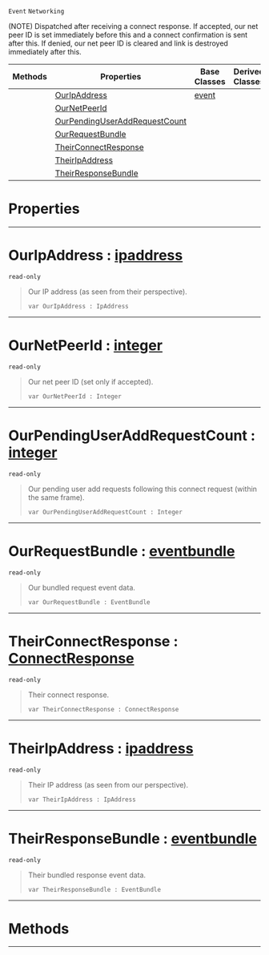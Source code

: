  `Event` `Networking`



(NOTE) Dispatched after receiving a connect response. If accepted, our net peer ID is set immediately before this and a connect confirmation is sent after this. If denied, our net peer ID is cleared and link is destroyed immediately after this.

|Methods|Properties|Base Classes|Derived Classes|
|---|---|---|---|
| |[ OurIpAddress](https://github.com/ZilchEngine/ZilchDocs/blob/master/code_reference/class_reference/netpeerreceivedconnectresponse.markdown#ouripaddress-zero-engine)|[event](https://github.com/ZilchEngine/ZilchDocs/blob/master/code_reference/class_reference/event.markdown)| |
| |[ OurNetPeerId](https://github.com/ZilchEngine/ZilchDocs/blob/master/code_reference/class_reference/netpeerreceivedconnectresponse.markdown#ournetpeerid-zero-engine)| | |
| |[ OurPendingUserAddRequestCount](https://github.com/ZilchEngine/ZilchDocs/blob/master/code_reference/class_reference/netpeerreceivedconnectresponse.markdown#ourpendinguseraddrequest)| | |
| |[ OurRequestBundle](https://github.com/ZilchEngine/ZilchDocs/blob/master/code_reference/class_reference/netpeerreceivedconnectresponse.markdown#ourrequestbundle-zero-en)| | |
| |[ TheirConnectResponse](https://github.com/ZilchEngine/ZilchDocs/blob/master/code_reference/class_reference/netpeerreceivedconnectresponse.markdown#theirconnectresponse-zer)| | |
| |[ TheirIpAddress](https://github.com/ZilchEngine/ZilchDocs/blob/master/code_reference/class_reference/netpeerreceivedconnectresponse.markdown#theiripaddress-zero-engi)| | |
| |[ TheirResponseBundle](https://github.com/ZilchEngine/ZilchDocs/blob/master/code_reference/class_reference/netpeerreceivedconnectresponse.markdown#theirresponsebundle-zero)| | |


 #  Properties


---  
 #  OurIpAddress : [ipaddress](https://github.com/ZilchEngine/ZilchDocs/blob/master/code_reference/class_reference/ipaddress.markdown)

 `read-only`

> Our IP address (as seen from their perspective).
> ``` lang=cpp, name=Nada
> var OurIpAddress : IpAddress


---  
 #  OurNetPeerId : [integer](https://github.com/ZilchEngine/ZilchDocs/blob/master/code_reference/nada_base_types/integer.markdown)

 `read-only`

> Our net peer ID (set only if accepted).
> ``` lang=cpp, name=Nada
> var OurNetPeerId : Integer


---  
 #  OurPendingUserAddRequestCount : [integer](https://github.com/ZilchEngine/ZilchDocs/blob/master/code_reference/nada_base_types/integer.markdown)

 `read-only`

> Our pending user add requests following this connect request (within the same frame).
> ``` lang=cpp, name=Nada
> var OurPendingUserAddRequestCount : Integer


---  
 #  OurRequestBundle : [eventbundle](https://github.com/ZilchEngine/ZilchDocs/blob/master/code_reference/class_reference/eventbundle.markdown)

 `read-only`

> Our bundled request event data.
> ``` lang=cpp, name=Nada
> var OurRequestBundle : EventBundle


---  
 #  TheirConnectResponse : [ConnectResponse](https://github.com/ZilchEngine/ZilchDocs/blob/master/code_reference/enum_reference.markdown#connectresponse)

 `read-only`

> Their connect response.
> ``` lang=cpp, name=Nada
> var TheirConnectResponse : ConnectResponse


---  
 #  TheirIpAddress : [ipaddress](https://github.com/ZilchEngine/ZilchDocs/blob/master/code_reference/class_reference/ipaddress.markdown)

 `read-only`

> Their IP address (as seen from our perspective).
> ``` lang=cpp, name=Nada
> var TheirIpAddress : IpAddress


---  
 #  TheirResponseBundle : [eventbundle](https://github.com/ZilchEngine/ZilchDocs/blob/master/code_reference/class_reference/eventbundle.markdown)

 `read-only`

> Their bundled response event data.
> ``` lang=cpp, name=Nada
> var TheirResponseBundle : EventBundle


---  
 #  Methods


---  
 

 